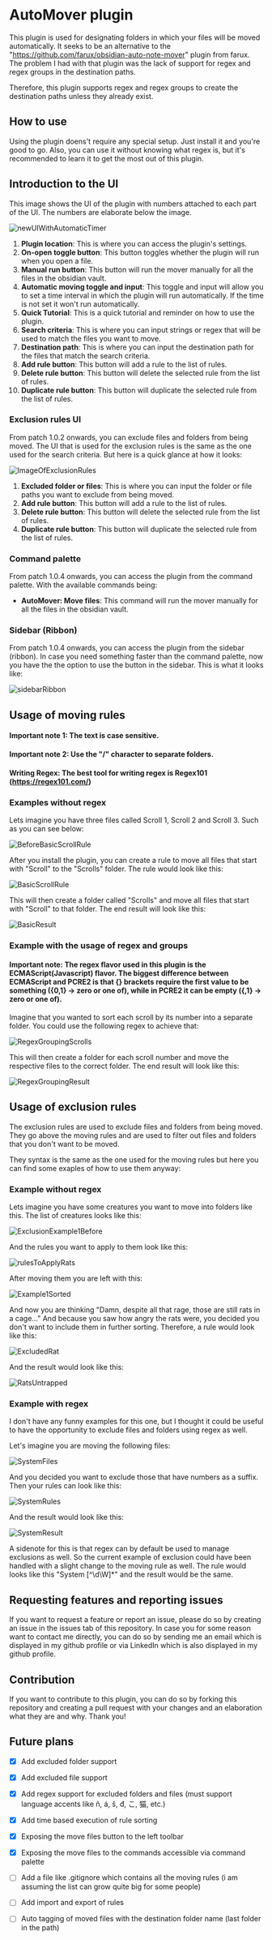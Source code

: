 # AutoMover plugin

This plugin is used for designating folders in which your files will be moved automatically.
It seeks to be an alternative to the "https://github.com/farux/obsidian-auto-note-mover" plugin from farux.
The problem I had with that plugin was the lack of support for regex and regex groups in the destination paths.

Therefore, this plugin supports regex and regex groups to create the destination paths unless they already exist.

## How to use

Using the plugin doens't require any special setup. Just install it and you're good to go.
Also, you can use it without knowing what regex is, but it's recommended to learn it to get the most out of this plugin.

## Introduction to the UI

This image shows the UI of the plugin with numbers attached to each part of the UI.
The numbers are elaborate below the image.

![newUIWithAutomaticTimer](https://github.com/user-attachments/assets/317a4b55-ac57-438b-9902-f840445364eb)

1. **Plugin location**: This is where you can access the plugin's settings.
2. **On-open toggle button**: This button toggles whether the plugin will run when you open a file.
3. **Manual run button**: This button will run the mover manually for all the files in the obsidian vault.
4. **Automatic moving toggle and input**: This toggle and input will allow you to set a time interval in which the plugin will run automatically. If the time is not set it won't run automatically.
5. **Quick Tutorial**: This is a quick tutorial and reminder on how to use the plugin.
6. **Search criteria**: This is where you can input strings or regex that will be used to match the files you want to move.
7. **Destination path**: This is where you can input the destination path for the files that match the search criteria.
8. **Add rule button**: This button will add a rule to the list of rules.
9. **Delete rule button**: This button will delete the selected rule from the list of rules.
10. **Duplicate rule button**: This button will duplicate the selected rule from the list of rules.


### Exclusion rules UI
From patch 1.0.2 onwards, you can exclude files and folders from being moved.
The UI that is used for the exclusion rules is the same as the one used for the search criteria.
But here is a quick glance at how it looks:

![ImageOfExclusionRules](https://github.com/user-attachments/assets/d2d6e30b-c36f-4650-833f-46036ba864d4)

1. **Excluded folder or files**: This is where you can input the folder or file paths you want to exclude from being moved.
2. **Add rule button**: This button will add a rule to the list of rules.
3. **Delete rule button**: This button will delete the selected rule from the list of rules.
4. **Duplicate rule button**: This button will duplicate the selected rule from the list of rules.

### Command palette
From patch 1.0.4 onwards, you can access the plugin from the command palette.
With the available commands being:
- **AutoMover: Move files**: This command will run the mover manually for all the files in the obsidian vault.

### Sidebar (Ribbon)
From patch 1.0.4 onwards, you can access the plugin from the sidebar (ribbon).
In case you need something faster than the command palette, now you have the the option to use the button in the sidebar.
This is what it looks like:

![sidebarRibbon](https://github.com/user-attachments/assets/a632cecf-9113-45c2-947e-ab5ac85c47d9)

## Usage of moving rules

#### Important note 1: The text is case sensitive.
#### Important note 2: Use the "/" character to separate folders.
#### Writing Regex: The best tool for writing regex is Regex101 (https://regex101.com/)

### Examples without regex

Lets imagine you have three files called Scroll 1, Scroll 2 and Scroll 3.
Such as you can see below:

![BeforeBasicScrollRule](https://github.com/user-attachments/assets/32b37cd2-8233-4af0-9e77-79cecb0a3c78)

After you install the plugin, you can create a rule to move all files that start with "Scroll" to the "Scrolls" folder.
The rule would look like this:

![BasicScrollRule](https://github.com/user-attachments/assets/292885cf-8bac-4d9d-95f7-80aeae4ed2aa)

This will then create a folder called "Scrolls" and move all files that start with "Scroll" to that folder.
The end result will look like this:

![BasicResult](https://github.com/user-attachments/assets/a4cd919f-db48-4d92-80cd-ae881a2f1154)

### Example with the usage of regex and groups

#### Important note: The regex flavor used in this plugin is the ECMAScript(Javascript) flavor. The biggest difference between ECMAScript and PCRE2 is that {} brackets require the first value to be something ({0,1} -> zero or one of), while in PCRE2 it can be empty ({,1} -> zero or one of).

Imagine that you wanted to sort each scroll by its number into a separate folder.
You could use the following regex to achieve that:

![RegexGroupingScrolls](https://github.com/user-attachments/assets/d2336c5c-1c14-4dd3-85a6-563aa6c8bde9)


This will then create a folder for each scroll number and move the respective files to the correct folder.
The end result will look like this:

![RegexGroupingResult](https://github.com/user-attachments/assets/96da1cf2-0799-4984-ae5b-302d5ff35a8f)


## Usage of exclusion rules

The exclusion rules are used to exclude files and folders from being moved.
They go above the moving rules and are used to filter out files and folders that you don't want to be moved.

They syntax is the same as the one used for the moving rules but here you can find some exaples of how to use them anyway:

### Example without regex

Lets imagine you have some creatures you want to move into folders like this.
The list of creatures looks like this:

![ExclusionExample1Before](https://github.com/user-attachments/assets/a6f5a658-94de-4d78-9eb5-2342164d7cff)

And the rules you want to apply to them look like this:

![rulesToApplyRats](https://github.com/user-attachments/assets/83eef1c8-1874-465c-a356-ec2754f62f52)

After moving them you are left with this:

![Example1Sorted](https://github.com/user-attachments/assets/2c952393-3e0b-4ff6-885e-2af1e526d4ab)

And now you are thinking "Damn, despite all that rage, those are still rats in a cage..."
And because you saw how angry the rats were, you decided you don't want to include them in further sorting.
Therefore, a rule would look like this:

![ExcludedRat](https://github.com/user-attachments/assets/f4eaa39e-f7b4-43e1-9e34-b9dfe24eb6f7)

And the result would look like this:

![RatsUntrapped](https://github.com/user-attachments/assets/91de85b3-14e1-471b-91e1-bb677b714ae5)

### Example with regex

I don't have any funny examples for this one, but I thought it could be useful to have the opportunity to exclude files and folders using regex as well.

Let's imagine you are moving the following files:

![SystemFiles](https://github.com/user-attachments/assets/9bc0de03-8e3a-4a11-8b23-48b28cade020)

And you decided you want to exclude those that have numbers as a suffix.
Then your rules can look like this:

![SystemRules](https://github.com/user-attachments/assets/c1779dee-2c13-459c-a11d-4f39fd49c3de)

And the result would look like this:

![SystemResult](https://github.com/user-attachments/assets/b5c2b915-7a3d-41f5-a91a-249f57f88d86)

A sidenote for this is that regex can by default be used to manage exclusions as well.
So the current example of exclusion could have been handled with a slight change to the moving rule as well.
The rule would looks like this "System [^\d\W]*" and the result would be the same.

## Requesting features and reporting issues

If you want to request a feature or report an issue, please do so by creating an issue in the issues tab of this repository.
In case you for some reason want to contact me directly, you can do so by sending me an email which is displayed in my github profile or via LinkedIn which is also displayed in my github profile.

## Contribution

If you want to contribute to this plugin, you can do so by forking this repository and creating a pull request with your changes and an elaboration what they are and why.
Thank you!


## Future plans

- [x] Add excluded folder support
- [x] Add excluded file support
- [x] Add regex support for excluded folders and files (must support language accents like ñ, á, š, đ, こ, 猫, etc.)
- [x] Add time based execution of rule sorting
- [x] Exposing the move files button to the left toolbar
- [x] Exposing the move files to the commands accessible via command palette
- [ ] Add a file like .gitignore which contains all the moving rules (i am assuming the list can grow quite big for some people)
- [ ] Add import and export of rules
- [ ] Auto tagging of moved files with the destination folder name (last folder in the path)



